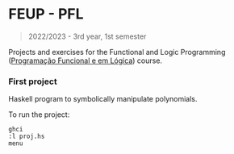 # FEUP - PFL

> 2022/2023 - 3rd year, 1st semester

Projects and exercises for the Functional and Logic Programming ([Programação Funcional e em Lógica](https://sigarra.up.pt/feup/pt/UCURR_GERAL.FICHA_UC_VIEW?pv_ocorrencia_id=501686 "course page")) course.

### First project
Haskell program to symbolically manipulate polynomials.

To run the project:
```
ghci
:l proj.hs
menu
```
